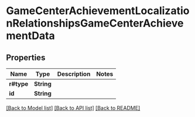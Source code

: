 # GameCenterAchievementLocalizationRelationshipsGameCenterAchievementData

## Properties

Name | Type | Description | Notes
------------ | ------------- | ------------- | -------------
**r#type** | **String** |  | 
**id** | **String** |  | 

[[Back to Model list]](../README.md#documentation-for-models) [[Back to API list]](../README.md#documentation-for-api-endpoints) [[Back to README]](../README.md)


